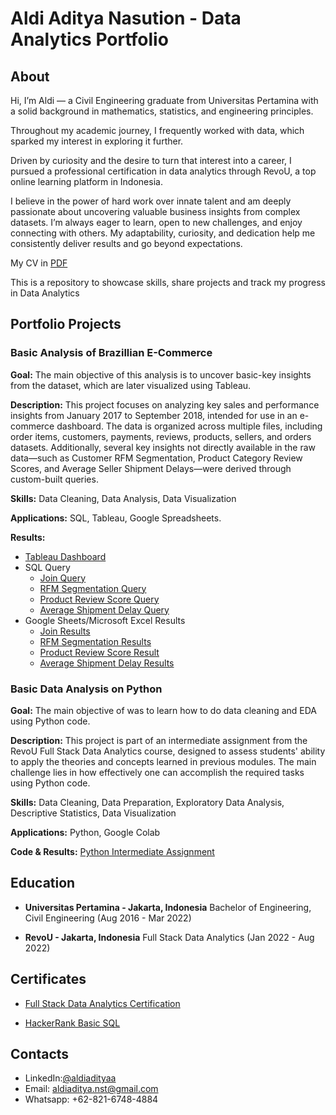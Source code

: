# Aldi Aditya Nasution - Data Analytics Portfolio
## About
Hi, I’m Aldi — a Civil Engineering graduate from Universitas Pertamina with a solid background in mathematics, statistics, and engineering principles. 

Throughout my academic journey, I frequently worked with data, which sparked my interest in exploring it further. 

Driven by curiosity and the desire to turn that interest into a career, I pursued a professional certification in data analytics through RevoU, a top online learning platform in Indonesia.

I believe in the power of hard work over innate talent and am deeply passionate about uncovering valuable business insights from complex datasets. I’m always eager to learn, open to new challenges, and enjoy connecting with others. My adaptability, curiosity, and dedication help me consistently deliver results and go beyond expectations.

My CV in [PDF](https://github.com/aldiadityaanst/Data-Analytics-Portfolio/blob/main/projects/Resume_AldiAdityaNasution.pdf)

This is a repository to showcase skills, share projects and track my progress in Data Analytics
## Portfolio Projects
### Basic Analysis of Brazillian E-Commerce
**Goal:** The main objective of this analysis is to uncover basic-key insights from the dataset, which are later visualized using Tableau.

**Description:** This project focuses on analyzing key sales and performance insights from January 2017 to September 2018, intended for use in an e-commerce dashboard. The data is organized across multiple files, including order items, customers, payments, reviews, products, sellers, and orders datasets. Additionally, several key insights not directly available in the raw data—such as Customer RFM Segmentation, Product Category Review Scores, and Average Seller Shipment Delays—were derived through custom-built queries.

**Skills:** Data Cleaning, Data Analysis, Data Visualization

**Applications:** SQL, Tableau, Google Spreadsheets.

**Results:** 
- [Tableau Dashboard](https://public.tableau.com/views/BrazilianE-CommerceDashboard_17512777652710/OverviewDashboard?:language=en-GB&:sid=&:redirect=auth&:display_count=n&:origin=viz_share_link)
- SQL Query
  - [Join Query](https://aldiadityaanst.github.io/Data-Analytics-Portfolio/projects/join_duplicate_query.html) 
  - [RFM Segmentation Query](https://aldiadityaanst.github.io/Data-Analytics-Portfolio/projects/customer_rfm.html)
  - [Product Review Score Query](https://aldiadityaanst.github.io/Data-Analytics-Portfolio/projects/product_category_score.html)
  - [Average Shipment Delay Query](https://aldiadityaanst.github.io/Data-Analytics-Portfolio/projects/avg_shipment_delay.html)
- Google Sheets/Microsoft Excel Results
  - [Join Results](https://aldiadityaanst.github.io/Data-Analytics-Portfolio/projects/FINAL%20DATA.xlsx)
  - [RFM Segmentation Results](https://aldiadityaanst.github.io/Data-Analytics-Portfolio/projects/customer_rfm.html)
  - [Product Review Score Result](https://docs.google.com/spreadsheets/d/1ArwjC95ZEY0t9JHOenbKGsU9CnDUfWRt32Pvc3foCkE/edit?usp=sharing)
  - [Average Shipment Delay Results](https://docs.google.com/spreadsheets/d/1slaP5UJ9w5vcJDjXsmkRxRkcCEjywEE3FrujcGJ7goY/edit?gid=1489341746#gid=1489341746)
 
### Basic Data Analysis on Python
**Goal:** The main objective of was to learn how to do data cleaning and EDA using Python code.

**Description:** This project is part of an intermediate assignment from the RevoU Full Stack Data Analytics course, designed to assess students' ability to apply the theories and concepts learned in previous modules. The main challenge lies in how effectively one can accomplish the required tasks using Python code.

**Skills:** Data Cleaning, Data Preparation, Exploratory Data Analysis, Descriptive Statistics, Data Visualization

**Applications:** Python, Google Colab

**Code & Results:** [Python Intermediate Assignment](https://github.com/aldiadityaanst/Data-Analytics-Portfolio/blob/main/projects/W6W7W8_AldiAdityaNasution_Intermediate.ipynb)


## Education
- **Universitas Pertamina - Jakarta, Indonesia**
  Bachelor of Engineering, Civil Engineering
  (Aug 2016 - Mar 2022)

- **RevoU - Jakarta, Indonesia**
  Full Stack Data Analytics
  (Jan 2022 - Aug 2022)

## Certificates
- [Full Stack Data Analytics Certification](https://drive.google.com/file/d/1Yxg-A1tLBHX9NoCPJibPBYEBKAgiFEFA/view?usp=sharing)

- [HackerRank Basic SQL](https://www.hackerrank.com/certificates/29b54e37bde0)

## Contacts
- LinkedIn:[@aldiadityaa](https://www.linkedin.com/in/aldiadityaa)
- Email: aldiaditya.nst@gmail.com
- Whatsapp: +62-821-6748-4884
